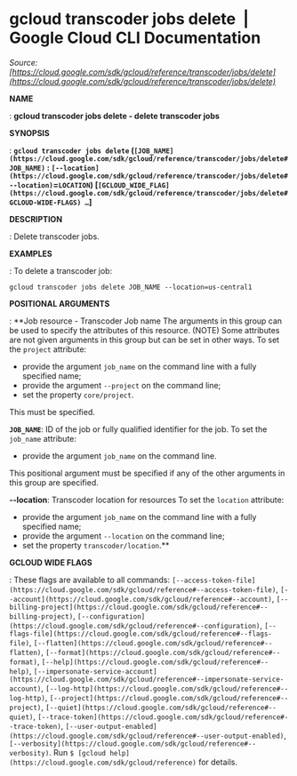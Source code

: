# gcloud transcoder jobs delete  |  Google Cloud CLI Documentation

*Source: [https://cloud.google.com/sdk/gcloud/reference/transcoder/jobs/delete](https://cloud.google.com/sdk/gcloud/reference/transcoder/jobs/delete)*

**NAME**

: **gcloud transcoder jobs delete - delete transcoder jobs**

**SYNOPSIS**

: **`gcloud transcoder jobs delete` (`[JOB_NAME](https://cloud.google.com/sdk/gcloud/reference/transcoder/jobs/delete#JOB_NAME)` : `[--location](https://cloud.google.com/sdk/gcloud/reference/transcoder/jobs/delete#--location)`=`LOCATION`) [`[GCLOUD_WIDE_FLAG](https://cloud.google.com/sdk/gcloud/reference/transcoder/jobs/delete#GCLOUD-WIDE-FLAGS) …`]**

**DESCRIPTION**

: Delete transcoder jobs.

**EXAMPLES**

: To delete a transcoder job:

```
gcloud transcoder jobs delete JOB_NAME --location=us-central1
```

**POSITIONAL ARGUMENTS**

: **Job resource - Transcoder Job name The arguments in this group can be used to
specify the attributes of this resource. (NOTE) Some attributes are not given
arguments in this group but can be set in other ways.
To set the `project` attribute:

- provide the argument `job_name` on the command line with a fully
specified name;
- provide the argument `--project` on the command line;
- set the property `core/project`.

This must be specified.

**`JOB_NAME`**:
ID of the job or fully qualified identifier for the job.
To set the `job_name` attribute:

- provide the argument `job_name` on the command line.

This positional argument must be specified if any of the other arguments in this
group are specified.

**--location**:
Transcoder location for resources
To set the `location` attribute:

- provide the argument `job_name` on the command line with a fully
specified name;
- provide the argument `--location` on the command line;
- set the property `transcoder/location`.**

**GCLOUD WIDE FLAGS**

: These flags are available to all commands: `[--access-token-file](https://cloud.google.com/sdk/gcloud/reference#--access-token-file)`,
`[--account](https://cloud.google.com/sdk/gcloud/reference#--account)`, `[--billing-project](https://cloud.google.com/sdk/gcloud/reference#--billing-project)`,
`[--configuration](https://cloud.google.com/sdk/gcloud/reference#--configuration)`,
`[--flags-file](https://cloud.google.com/sdk/gcloud/reference#--flags-file)`,
`[--flatten](https://cloud.google.com/sdk/gcloud/reference#--flatten)`, `[--format](https://cloud.google.com/sdk/gcloud/reference#--format)`, `[--help](https://cloud.google.com/sdk/gcloud/reference#--help)`, `[--impersonate-service-account](https://cloud.google.com/sdk/gcloud/reference#--impersonate-service-account)`,
`[--log-http](https://cloud.google.com/sdk/gcloud/reference#--log-http)`,
`[--project](https://cloud.google.com/sdk/gcloud/reference#--project)`, `[--quiet](https://cloud.google.com/sdk/gcloud/reference#--quiet)`, `[--trace-token](https://cloud.google.com/sdk/gcloud/reference#--trace-token)`, `[--user-output-enabled](https://cloud.google.com/sdk/gcloud/reference#--user-output-enabled)`,
`[--verbosity](https://cloud.google.com/sdk/gcloud/reference#--verbosity)`.
Run `$ [gcloud help](https://cloud.google.com/sdk/gcloud/reference)` for details.
